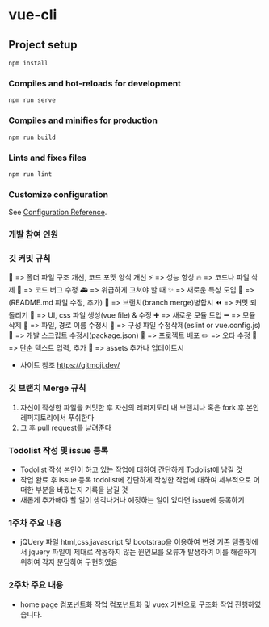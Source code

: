 # vue-cli

## Project setup
```
npm install
```

### Compiles and hot-reloads for development
```
npm run serve
```

### Compiles and minifies for production
```
npm run build
```

### Lints and fixes files
```
npm run lint
```

### Customize configuration
See [Configuration Reference](https://cli.vuejs.org/config/).

### 개발 참여 인원


### 깃 커밋 규칙

🎨 => 폴더 파일 구조 개선, 코드 포맷 양식 개선
⚡️ => 성능 향상
🔥 => 코드나 파일 삭제
🐛 => 코드 버그 수정
🚑️ => 위급하게 고쳐야 할 때
✨ => 새로운 특성 도입
📝 => (README.md 파일 수정, 추가)
🔀 => 브랜치(branch merge)병합시
⏪️ => 커밋 되돌리기
💄 => UI, css 파일 생성(vue file) & 수정
➕ => 새로운 모듈 도입
➖ => 모듈 삭제
🚚 => 파일, 경로 이름 수정시
🔧 => 구성 파일 수정삭제(eslint or vue.config.js)
🔨 => 개발 스크립트 수정시(package.json)
🚀 => 프로젝트 배포
✏️ => 오타 수정
💬 => 단순 텍스트 입력, 추가
🍱 => assets 추가나 업데이트시

* 사이트 참조 https://gitmoji.dev/

### 깃 브랜치 Merge 규칙
1. 자신이 작성한 파일을 커밋한 후 자신의 레퍼지토리 내 브랜치나 혹은 fork 후 본인 레퍼지토리에서 푸쉬한다
2. 그 후 pull request를 날려준다

### Todolist 작성 및 issue 등록
- Todolist 작성
본인이 하고 있는 작업에 대하여 간단하게 Todolist에 남길 것
- 작업 완료 후 issue 등록
todolist에 간단하게 작성한 작업에 대하여 세부적으로 어떠한 부분을 바꿨는지 기록을 남길 것
- 새롭게 추가해야 할 일이 생각나거나 예정하는 일이 있다면 issue에 등록하기

### 1주차 주요 내용
- jQUery 파일 html,css,javascript 및 bootstrap을 이용하여 변경
기존 템플릿에서 jquery 파일이 제대로 작동하지 않는 원인모를 오류가 발생하여 이를 해결하기 위하여
각자 분담하여 구현하였음

### 2주차 주요 내용
- home page 컴포넌트화 작업
컴포넌트화 및 vuex 기반으로 구조화 작업 진행하였습니다.
